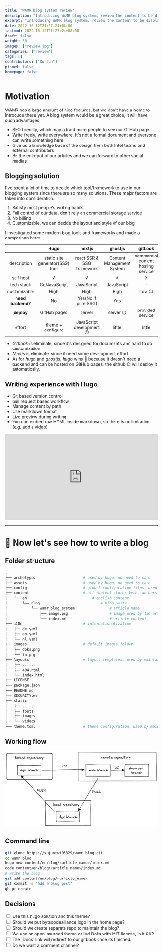 ```yaml
---
title: "WAMR blog system review"
description: "Introducing WAMR blog system, review the content to be displayed and the writing && publishing flow"
excerpt: "Introducing WAMR blog system, review the content to be displayed and the writing && publishing flow"
date: 2022-10-12T21:27:24+08:00
lastmod: 2022-10-12T21:27:24+08:00
draft: false
weight: 50
images: ["review.jpg"]
categories: ["review"]
tags: []
contributors: ["Xu Jun"]
pinned: false
homepage: false
---
```


# Motivation

WAMR has a large amount of nice features, but we don't have a home to introduce these yet. A blog system would be a great choice, it will have such advantages:

- SEO friendly, which may attract more people to see our GitHub page
- Write freely, write everywhere. It's not a formal document and everyone can write something here
- Give us a knowledge base of the design from both Intel teams and external contributors
- Be the entrepot of our articles and we can forward to other social medias

## Blogging solution

I've spent a lot of time to decide which tool/framework to use in our blogging system since there are so many solutions. These major factors are taken into consideration:

1. Satisfy most people's writing habits
2. Full control of our data, don't rely on commercial storage service
3. No billing
4. Customizable, we can decide the layout and style of our blog

I investigated some modern blog tools and frameworks and made a comparison here:

|     |  Hugo  |  nextjs  |  ghostjs  |  gitbook  |
| :---: | :---:  |  :----:  |  :----:   | :---: |
| description | static site generator(SSG) tool | react SSR & SSG framework | Content Management System | commercial content hosting service |
| self host | √ | √ | √ | X |
| tech stack | Go/JavaScript | JavaScript | JavaScript | - |
| customizable | High | High | High | Low 😥 |
| **need backend?** | No | Yes(No if pure SSG)  | Yes | - |
| **deploy** | GitHub pages | server | server 😥 | provided service |
| effort | theme + configure | JavaScript development 😥 | little | little |

- *Gitbook* is eliminate, since it's designed for documents and hard to do customization
- *Nextjs* is eliminate, since it need some development effort
- As for *hugo* and *ghostjs*, *hugo* wins 🎉 because it doesn't need a backend and can be hosted on GitHub pages, the github CI will deploy it automatically.

## Writing experience with Hugo

- Git based version control
- pull request based workflow
- Manage content by path
- Use markdown format
- Live preview during writing
- You can embed raw HTML inside markdown, so there is no limitation (e.g. add a video)

<style>
iframe {
  aspect-ratio: 16 / 9;
  width: 100%;
  height: auto;
}
</style>

<iframe src="https://www.youtube.com/embed/cbB3QEwWMlA" title="Web Assembly (WASM) in 100 Seconds" frameborder="0" allow="accelerometer; autoplay; clipboard-write; encrypted-media; gyroscope; picture-in-picture" allowfullscreen></iframe>

---------------------------------

# 👀 Now let's see how to write a blog

## Folder structure

``` bash
.
├── archetypes                      # used by hugo, no need to care
├── assets                          # used by hugo, no need to care
├── config                          # global configuration files, used by maintainer
├── content                         # all content stores here, authors only add file here
│   └── en                              # english content
│       └── blog                            # blog posts
│           └── wamr_blog_system                # article name
│               ├── image.png                   # image used by the article
│               └── index.md                    # article content
├── i18n                            # internationalization
│   ├── de.yaml
│   ├── en.yaml
│   └── nl.yaml
├── images                          # default images folder
│   ├── doks.png
│   └── tn.png
├── layouts                         # layout templates, used by maintainer
│   ├── ......
│   ├── 404.html
│   └── index.html
├── LICENSE
├── package.json
├── README.md
├── SECURITY.md
├── static
│   ├── ......
│   ├── fonts
│   ├── images
│   └── videos
└── theme.toml                      # theme configuration, used by maintainer
```

## Working flow

![](workflow.excalidraw.png)

## Command line
``` bash
git clone https://xujuntwt95329/wamr_blog.git
cd wamr_blog
hugo new content/en/blog/<article_name>/index.md
code content/en/blog/<article_name>/index.md
# write the blog
git add content/en/blog/<article_name>
git commit -m "add a blog post"
gh pr create
```

## Decisions

<div>
    <input type='checkbox'> Use this hugo solution and this theme?</input><br/>
    <input type='checkbox'> Should we put bytecodealliance logo in the home page?</input><br/>
    <input type='checkbox'> Should we create separate repo to maintain the blog?</input><br/>
    <input type='checkbox'> We use an open-sourced theme called Doks with MIT license, is it OK?</input><br/>
    <input type='checkbox'> The `Docs` link will redirect to our gitbook once its finished.</input><br/>
    <input type='checkbox'> Do we want a comment channel?</input><br/>
</div>
